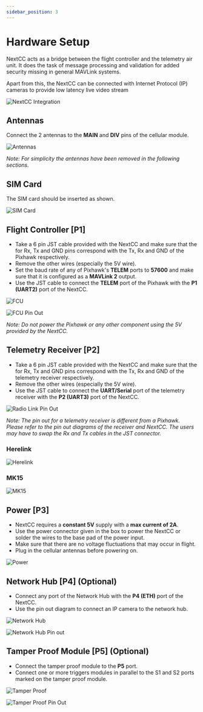 ```yaml
---
sidebar_position: 3
---
```


# Hardware Setup

NextCC acts as a bridge between the flight controller and the telemetry air unit. It does the task of message processing
and validation for added security missing in general MAVLink systems.

Apart from this, the NextCC can be connected with Internet Protocol (IP) cameras to provide low latency live video
stream

![NextCC Integration](./img/hardware-setup-intro.jpg)

## Antennas

Connect the 2 antennas to the **MAIN** and **DIV** pins of the cellular module.

![Antennas](./img/hardware-setup-antennas.png)

*Note: For simplicity the antennas have been removed in the following sections.*

## SIM Card

The SIM card should be inserted as shown.

![SIM Card](./img/hardware-setup-sim.png)

## Flight Controller \[P1\]

- Take a 6 pin JST cable provided with the NextCC and make sure that the for Rx, Tx and GND pins correspond with the Tx,
  Rx and GND of the Pixhawk respectively.
- Remove the other wires (especially the 5V wire).
- Set the baud rate of any of Pixhawk's **TELEM** ports to **57600** and make sure that it is configured as a
  **MAVLink 2** output.
- Use the JST cable to connect the **TELEM** port of the Pixhawk with the **P1 (UART2)** port of the NextCC.

![FCU](./img/hardware-setup-fcu.png)

![FCU Pin Out](./img/hardware-setup-fcu-pin-out.png)

*Note: Do not power the Pixhawk or any other component using the 5V provided by the NextCC.*

## Telemetry Receiver \[P2\]

- Take a 6 pin JST cable provided with the NextCC and make sure that the for Rx, Tx and GND pins correspond with the Tx,
  Rx and GND of the telemetry receiver respectively.
- Remove the other wires (especially the 5V wire).
- Use the JST cable to connect the **UART/Serial** port of the telemetry receiver with the **P2 (UART3)** port of the
  NextCC.


![Radio Link Pin Out](./img/hardware-setup-telem-rec-pin-out.png)

*Note: The pin out for a telemetry receiver is different from a Pixhawk. Please refer to the pin out diagrams of the*
*receiver and NextCC. The users may have to swap the Rx and Tx cables in the JST connector.*

### Herelink

![Herelink](./img/hardware-setup-telem-rec-herelink.png)

### MK15

![MK15](./img/hardware-setup-telem-rec-mk15.png)

## Power \[P3\]

- NextCC requires a **constant 5V** supply with a **max current of 2A**.
- Use the power connector given in the box to power the NextCC or solder the wires to the base pad of the power input.
- Make sure that there are no voltage fluctuations that may occur in flight.
- Plug in the cellular antennas before powering on​.

![Power](./img/hardware-setup-power.png)

## Network Hub \[P4\] (Optional)

- Connect any port of the Network Hub with the **P4 (ETH)** port of the NextCC.
- Use the pin out diagram to connect an IP camera to the network hub.

![Network Hub](./img/hardware-setup-ethernet.png)

![Network Hub Pin out](./img/hardware-setup-ethernet-pin-out.png)

## Tamper Proof Module \[P5\] (Optional)

- Connect the tamper proof module to the **P5** port.
- Connect one or more triggers modules in parallel to the S1 and S2 ports marked on the tamper proof module.

![Tamper Proof](./img/hardware-setup-tamper-proof.png)

![Tamper Proof Pin Out](./img/hardware-setup-tamper-proof-pin-out.png)
